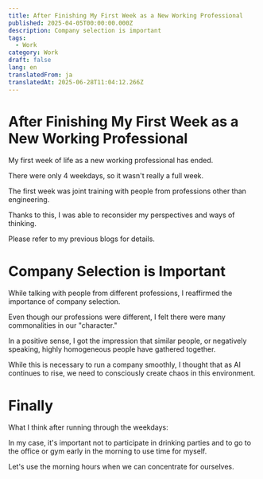 ```yaml
---
title: After Finishing My First Week as a New Working Professional
published: 2025-04-05T00:00:00.000Z
description: Company selection is important
tags:
  - Work
category: Work
draft: false
lang: en
translatedFrom: ja
translatedAt: 2025-06-28T11:04:12.266Z
---
```


# After Finishing My First Week as a New Working Professional

My first week of life as a new working professional has ended.

There were only 4 weekdays, so it wasn't really a full week.

The first week was joint training with people from professions other than engineering.

Thanks to this, I was able to reconsider my perspectives and ways of thinking.

Please refer to my previous blogs for details.

# Company Selection is Important

While talking with people from different professions, I reaffirmed the importance of company selection.

Even though our professions were different, I felt there were many commonalities in our "character."

In a positive sense, I got the impression that similar people, or negatively speaking, highly homogeneous people have gathered together.

While this is necessary to run a company smoothly, I thought that as AI continues to rise, we need to consciously create chaos in this environment.

# Finally

What I think after running through the weekdays:

In my case, it's important not to participate in drinking parties and to go to the office or gym early in the morning to use time for myself.

Let's use the morning hours when we can concentrate for ourselves.
